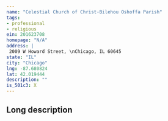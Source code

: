 ```yaml
---
name: "Celestial Church of Christ-Bilehou Oshoffa Parish"
tags:
- professional
- religious
ein: 201623708
homepage: "N/A"
address: |
 2009 W Howard Street, \nChicago, IL 60645
state: "IL"
city: "Chicago"
lng: -87.680824
lat: 42.019444
description: ""
is_501c3: X
---
```


## Long description


